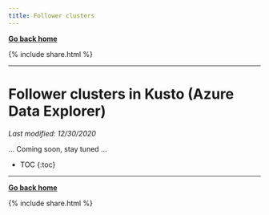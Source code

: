 ```yaml
---
title: Follower clusters
---
```

**[Go back home](../index.md)**

{% include  share.html %}

---

# Follower clusters in Kusto (Azure Data Explorer)

*Last modified: 12/30/2020*

... Coming soon, stay tuned ...

* TOC
{:toc}

---

**[Go back home](../index.md)**

{% include  share.html %}